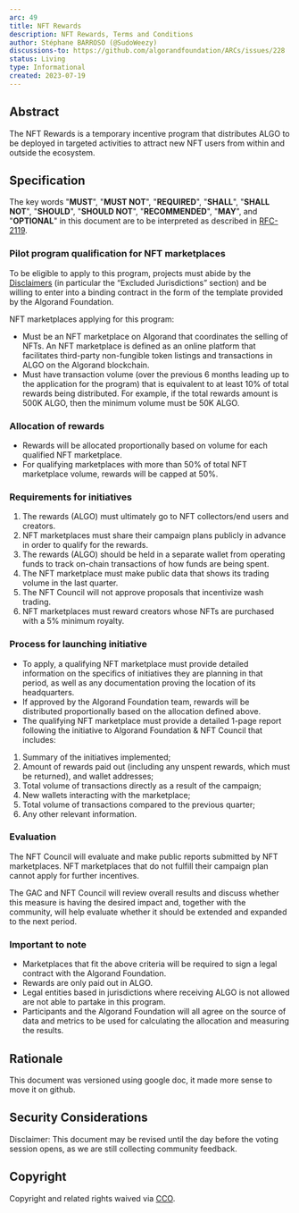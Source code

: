 ```yaml
---
arc: 49
title: NFT Rewards
description: NFT Rewards, Terms and Conditions
author: Stéphane BARROSO (@SudoWeezy)
discussions-to: https://github.com/algorandfoundation/ARCs/issues/228
status: Living
type: Informational
created: 2023-07-19
---
```


## Abstract
The NFT Rewards is a temporary incentive program that distributes ALGO to be deployed in targeted activities to attract new NFT users from within and outside the ecosystem. 

## Specification
The key words "**MUST**", "**MUST NOT**", "**REQUIRED**", "**SHALL**", "**SHALL NOT**", "**SHOULD**", "**SHOULD NOT**", "**RECOMMENDED**", "**MAY**", and "**OPTIONAL**" in this document are to be interpreted as described in <a href="https://www.ietf.org/rfc/rfc2119.txt">RFC-2119</a>.

### Pilot program qualification for NFT marketplaces

To be eligible to apply to this program, projects must abide by the <a href="https://www.algorand.foundation/disclaimers">Disclaimers</a> (in particular the “Excluded Jurisdictions” section) and be willing to enter into a binding contract in the form of the template provided by the Algorand Foundation.

NFT marketplaces applying for this program:
- Must be an NFT marketplace on Algorand that coordinates the selling of NFTs. An NFT marketplace is defined as an online platform that facilitates third-party non-fungible token listings and transactions in ALGO on the Algorand blockchain.
- Must have transaction volume (over the previous 6 months leading up to the application for the program) that is equivalent to at least 10% of total rewards being distributed. For example, if the total rewards amount is 500K ALGO, then the minimum volume must be 50K ALGO.

### Allocation of rewards
- Rewards will be allocated proportionally based on volume for each qualified NFT marketplace.
- For qualifying marketplaces with more than 50% of total NFT marketplace volume, rewards will be capped at 50%.

### Requirements for initiatives
1. The rewards (ALGO) must ultimately go to NFT collectors/end users and creators.
1. NFT marketplaces must share their campaign plans publicly in advance in order to qualify for the rewards.
1. The rewards (ALGO) should be held in a separate wallet from operating funds to track on-chain transactions of how funds are being spent.
2. The NFT marketplace must make public data that shows its trading volume in the last quarter.
3. The NFT Council will not approve proposals that incentivize wash trading.
4. NFT marketplaces must reward creators whose NFTs are purchased with a 5% minimum royalty.

### Process for launching initiative

- To apply, a qualifying NFT marketplace must provide detailed information on the specifics of initiatives they are planning in that period, as well as any documentation proving the location of its headquarters.
- If approved by the Algorand Foundation team, rewards will be distributed proportionally based on the allocation defined above. 
- The qualifying NFT marketplace must provide a detailed 1-page report following the initiative to Algorand Foundation & NFT Council that includes:
1. Summary of the initiatives implemented;
1. Amount of rewards paid out (including any unspent rewards, which must be returned), and wallet addresses;
1. Total volume of transactions directly as a result of the campaign;
1. New wallets interacting with the marketplace;
1. Total volume of transactions compared to the previous quarter;
1. Any other relevant information.

### Evaluation
The NFT Council will evaluate and make public reports submitted by NFT marketplaces. NFT marketplaces that do not fulfill their campaign plan cannot apply for further incentives.

The GAC and NFT Council will review overall results and discuss whether this measure is having the desired impact and, together with the community, will help evaluate whether it should be extended and expanded to the next period.

### Important to note
- Marketplaces that fit the above criteria will be required to sign a legal contract with the Algorand Foundation.
- Rewards are only paid out in ALGO.
- Legal entities based in jurisdictions where receiving ALGO is not allowed are not able to partake in this program.
- Participants and the Algorand Foundation will all agree on the source of data and metrics to be used for calculating the allocation and measuring the results.

## Rationale
This document was versioned using google doc, it made more sense to move it on github.

## Security Considerations
Disclaimer: This document may be revised until the day before the voting session opens, as we are still collecting community feedback.

## Copyright
Copyright and related rights waived via <a href="https://creativecommons.org/publicdomain/zero/1.0/">CCO</a>.
